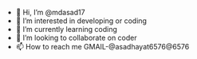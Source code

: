 - 👋 Hi, I’m @mdasad17
- 👀 I’m interested in developing or coding
- 🌱 I’m currently learning coding
- 💞️ I’m looking to collaborate on coder
- 📫 How to reach me GMAIL-@asadhayat6576@6576
  

<!---
mdasad17/mdasad17 is a ✨ special ✨ repository because its `README.md` (this file) appears on your GitHub profile.
You can click the Preview link to take a look at your changes.
--->

